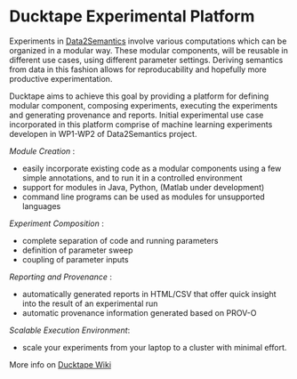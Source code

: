 # Ducktape Experimental Platform 

Experiments in [Data2Semantics](http://www.data2semantics.org/) involve various computations which can be organized in a modular way. These modular components, will be reusable in different use cases, using different parameter settings. Deriving semantics from data in this fashion allows for reproducability and hopefully more productive experimentation.

Ducktape aims to achieve this goal  by providing a platform for defining modular component, composing experiments, executing the experiments and generating provenance and reports. Initial experimental use case incorporated in this platform comprise of machine learning experiments developen in WP1-WP2 of Data2Semantics project.

*Module Creation* :

- easily incorporate existing code as a modular components using a few simple annotations, and to run it in a controlled environment
- support for modules in Java, Python, (Matlab under development)
- command line programs can be used as modules for unsupported languages

*Experiment Composition* :

- complete separation of code and running parameters
- definition of parameter sweep
- coupling of parameter inputs

*Reporting and Provenance* :

- automatically generated reports in HTML/CSV that offer quick insight into the result of an experimental run
- automatic provenance information generated based on PROV-O

*Scalable Execution Environment*:

- scale your experiments from your laptop to a cluster with minimal effort.

More info on [Ducktape Wiki](https://github.com/Data2Semantics/ducktape/wiki)
